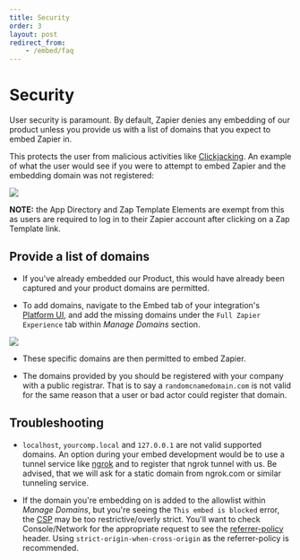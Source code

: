 ```yaml
---
title: Security
order: 3
layout: post
redirect_from: 
    - /embed/faq
---
```


# Security

User security is paramount. By default, Zapier denies any embedding of our product unless you provide us with a list of domains that you expect to embed Zapier in. 

This protects the user from malicious activities like [Clickjacking](https://www.owasp.org/index.php/Clickjacking). An example of what the user would see if you were to attempt to embed Zapier and the embedding domain was not registered:

![](https://zappy.zapier.com/d417e90269bb019fcbe5718d18eb572d.png)

**NOTE:** the App Directory and Zap Template Elements are exempt from this as users are required to log in to their Zapier account after clicking on a Zap Template link.

## Provide a list of domains

- If you've already embedded our Product, this would have already been captured and your product domains are permitted. 

- To add domains, navigate to the Embed tab of your integration's [Platform UI](https://developer.zapier.com/), and add the missing domains under the `Full Zapier Experience` tab within _Manage Domains_ section.

![](https://cdn.zappy.app/758eb40169868f98fa26b845269d3d97.png)

- These specific domains are then permitted to embed Zapier. 

- The domains provided by you should be registered with your company with a public registrar. That is to say a `randomcnamedomain.com` is not valid for the same reason that a user or bad actor could register that domain.

## Troubleshooting

- `localhost`, `yourcomp.local` and `127.0.0.1` are not valid supported domains. An option during your embed development would be to use a tunnel service like [ngrok](https://ngrok.com/) and to register that ngrok tunnel with us. Be advised, that we will ask for a static domain from ngrok.com or similar tunneling service.

- If the domain you're embedding on is added to the allowlist within _Manage Domains_, but you're seeing the `This embed is blocked` error, the [CSP](https://developer.mozilla.org/en-US/docs/Web/HTTP/CSP) may be too restrictive/overly strict. You'll want to check Console/Network for the appropriate request to see the [referrer-policy](https://developer.mozilla.org/en-US/docs/Web/HTTP/Headers/Referrer-Policy) header. Using `strict-origin-when-cross-origin` as the referrer-policy is recommended. 
